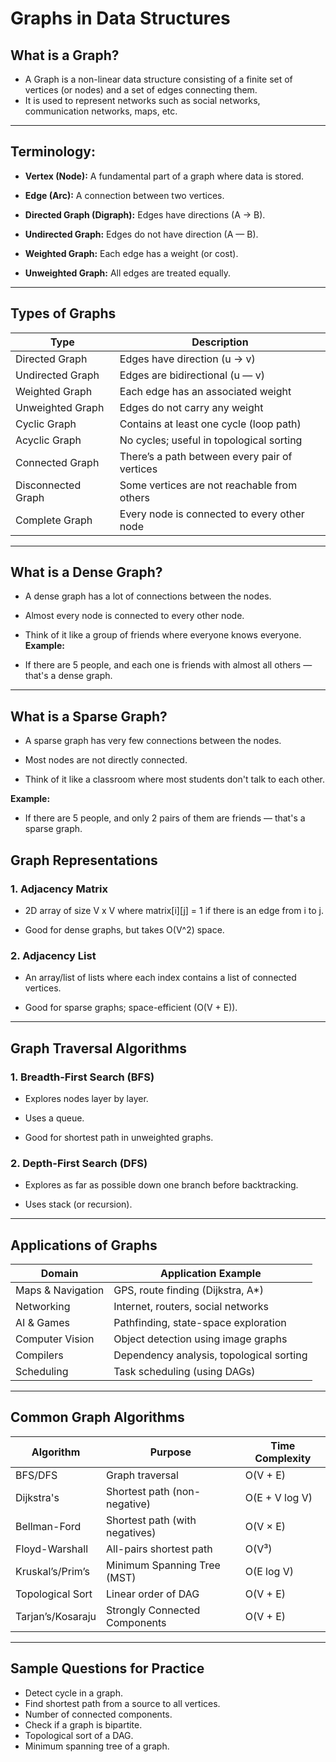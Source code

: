 # Graphs in Data Structures
## What is a Graph?
- A Graph is a non-linear data structure consisting of a finite set of vertices (or nodes) and a set of edges connecting them.
- It is used to represent networks such as social networks, communication networks, maps, etc.

---
## Terminology:
- **Vertex (Node):** A fundamental part of a graph where data is stored.

- **Edge (Arc):** A connection between two vertices.

- **Directed Graph (Digraph):** Edges have directions (A → B).

- **Undirected Graph:** Edges do not have direction (A — B).

- **Weighted Graph:** Each edge has a weight (or cost).

- **Unweighted Graph:** All edges are treated equally.

---
## Types of Graphs
| Type               | Description                                   |
| ------------------ | --------------------------------------------- |
| Directed Graph     | Edges have direction (u → v)                  |
| Undirected Graph   | Edges are bidirectional (u — v)               |
| Weighted Graph     | Each edge has an associated weight            |
| Unweighted Graph   | Edges do not carry any weight                 |
| Cyclic Graph       | Contains at least one cycle (loop path)       |
| Acyclic Graph      | No cycles; useful in topological sorting      |
| Connected Graph    | There’s a path between every pair of vertices |
| Disconnected Graph | Some vertices are not reachable from others   |
| Complete Graph     | Every node is connected to every other node   |

---

## What is a Dense Graph?
- A dense graph has a lot of connections between the nodes.

- Almost every node is connected to every other node.

- Think of it like a group of friends where everyone knows everyone.
**Example:**
- If there are 5 people, and each one is friends with almost all others — that's a dense graph.

---

## What is a Sparse Graph?
- A sparse graph has very few connections between the nodes.

- Most nodes are not directly connected.

- Think of it like a classroom where most students don't talk to each other.

**Example:**
- If there are 5 people, and only 2 pairs of them are friends — that's a sparse graph.

## Graph Representations
### 1. Adjacency Matrix
- 2D array of size V x V where matrix[i][j] = 1 if there is an edge from i to j.

- Good for dense graphs, but takes O(V^2) space.

### 2. Adjacency List
- An array/list of lists where each index contains a list of connected vertices.

- Good for sparse graphs; space-efficient (O(V + E)).

---
## Graph Traversal Algorithms
### **1. Breadth-First Search (BFS)**
- Explores nodes layer by layer.

- Uses a queue.

- Good for shortest path in unweighted graphs.

### **2. Depth-First Search (DFS)**
- Explores as far as possible down one branch before backtracking.

- Uses stack (or recursion).

---
## Applications of Graphs

| Domain            | Application Example                      |
| ----------------- | ---------------------------------------- |
| Maps & Navigation | GPS, route finding (Dijkstra, A\*)       |
| Networking        | Internet, routers, social networks       |
| AI & Games        | Pathfinding, state-space exploration     |
| Computer Vision   | Object detection using image graphs      |
| Compilers         | Dependency analysis, topological sorting |
| Scheduling        | Task scheduling (using DAGs)             |

---
##  Common Graph Algorithms

| Algorithm         | Purpose                        | Time Complexity |
| ----------------- | ------------------------------ | --------------- |
| BFS/DFS           | Graph traversal                | O(V + E)        |
| Dijkstra's        | Shortest path (non-negative)   | O(E + V log V)  |
| Bellman-Ford      | Shortest path (with negatives) | O(V × E)        |
| Floyd-Warshall    | All-pairs shortest path        | O(V³)           |
| Kruskal’s/Prim’s  | Minimum Spanning Tree (MST)    | O(E log V)      |
| Topological Sort  | Linear order of DAG            | O(V + E)        |
| Tarjan’s/Kosaraju | Strongly Connected Components  | O(V + E)        |

---
## Sample Questions for Practice
- Detect cycle in a graph.
- Find shortest path from a source to all vertices.
- Number of connected components.
- Check if a graph is bipartite.
- Topological sort of a DAG.
- Minimum spanning tree of a graph.
